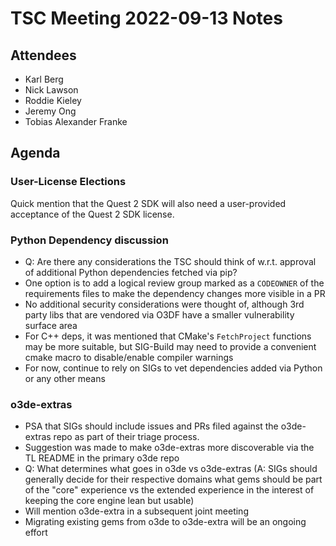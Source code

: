 # TSC Meeting 2022-09-13 Notes

## Attendees

- Karl Berg
- Nick Lawson
- Roddie Kieley
- Jeremy Ong
- Tobias Alexander Franke

## Agenda

### User-License Elections

Quick mention that the Quest 2 SDK will also need a user-provided acceptance of the Quest 2 SDK license.

### Python Dependency discussion

- Q: Are there any considerations the TSC should think of w.r.t. approval of additional Python dependencies fetched via pip?
- One option is to add a logical review group marked as a `CODEOWNER` of the requirements files to make the dependency changes more visible in a PR
- No additional security considerations were thought of, although 3rd party libs that are vendored via O3DF have a smaller vulnerability surface area
- For C++ deps, it was mentioned that CMake's `FetchProject` functions may be more suitable, but SIG-Build may need to provide a convenient cmake macro to disable/enable compiler warnings
- For now, continue to rely on SIGs to vet dependencies added via Python or any other means

### o3de-extras

- PSA that SIGs should include issues and PRs filed against the o3de-extras repo as part of their triage process.
- Suggestion was made to make o3de-extras more discoverable via the TL README in the primary o3de repo
- Q: What determines what goes in o3de vs o3de-extras (A: SIGs should generally decide for their respective domains what gems should be part of the "core" experience vs the extended experience in the interest of keeping the core engine lean but usable)
- Will mention o3de-extra in a subsequent joint meeting
- Migrating existing gems from o3de to o3de-extra will be an ongoing effort
